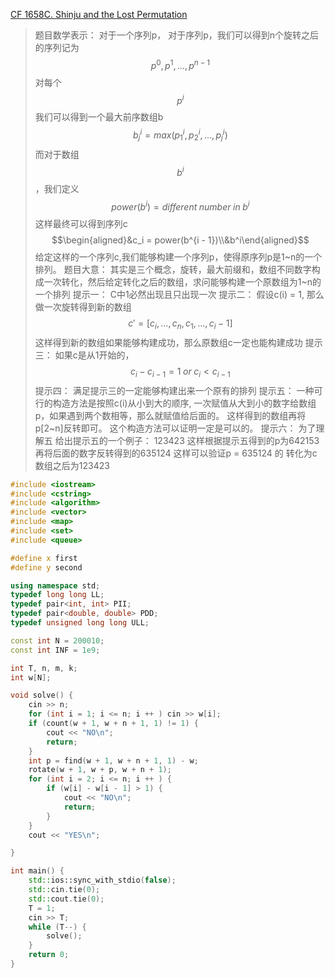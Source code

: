 [CF 1658C. Shinju and the Lost Permutation](https://codeforces.com/problemset/problem/1658/C)
> 题目数学表示：
> 	对于一个序列p，
> 	对于序列p，我们可以得到n个旋转之后的序列记为$$p^0, p^1,...,p^{n - 1}$$
> 	对每个$$p^i$$我们可以得到一个最大前序数组b
> 	$$b^i_j= max(p^i_1, p^i_2,..., p^i_j)$$
> 	而对于数组$$b^i$$，我们定义$$power(b^i) = different\;number\; in\; b^i$$
> 	这样最终可以得到序列c 
> 	$$\begin{aligned}&c_i = power(b^{i - 1})\\&b^i\end{aligned}$$
> 	给定这样的一个序列c,我们能够构建一个序列p，使得原序列p是1~n的一个排列。
>题目大意：
>	其实是三个概念，旋转，最大前缀和，数组不同数字构成一次转化，然后给定转化之后的数组，求问能够构建一个原数组为1~n的一个排列
>提示一：
>	C中1必然出现且只出现一次
>提示二：
>	假设c(i) = 1, 那么做一次旋转得到新的数组$$c' = [c_i, ..., c_n, c_1, ..., c_i - 1]$$
>	这样得到新的数组如果能够构建成功，那么原数组c一定也能构建成功
>提示三：
>	如果c是从1开始的，$$c_i - c_{i - 1} = 1\;or\; c_i < c_{i - 1}$$
提示四：
	满足提示三的一定能够构建出来一个原有的排列
提示五：
	一种可行的构造方法是按照c(i)从小到大的顺序, 一次赋值从大到小的数字给数组p，如果遇到两个数相等，那么就赋值给后面的。
	这样得到的数组再将p[2~n]反转即可。
	这个构造方法可以证明一定是可以的。
提示六：
	为了理解五
	给出提示五的一个例子：
		123423
	这样根据提示五得到的p为642153
	再将后面的数字反转得到的635124
	这样可以验证p = 635124 的 转化为c数组之后为123423
~~~c++
#include <iostream>
#include <cstring>
#include <algorithm>
#include <vector>
#include <map>
#include <set>
#include <queue>

#define x first
#define y second

using namespace std;
typedef long long LL;
typedef pair<int, int> PII;
typedef pair<double, double> PDD;
typedef unsigned long long ULL;

const int N = 200010;
const int INF = 1e9;

int T, n, m, k;
int w[N];

void solve() {
    cin >> n;
    for (int i = 1; i <= n; i ++ ) cin >> w[i];
    if (count(w + 1, w + n + 1, 1) != 1) {
        cout << "NO\n";
        return;
    }
    int p = find(w + 1, w + n + 1, 1) - w;
    rotate(w + 1, w + p, w + n + 1);
    for (int i = 2; i <= n; i ++ ) {
        if (w[i] - w[i - 1] > 1) {
            cout << "NO\n";
            return;
        }
    }
    cout << "YES\n";

}

int main() {
    std::ios::sync_with_stdio(false);
    std::cin.tie(0);
    std::cout.tie(0);
    T = 1;
    cin >> T;
    while (T--) {
        solve();
    }
    return 0;
}
~~~
